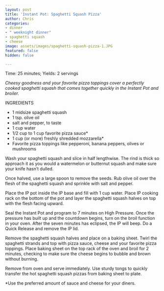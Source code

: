 ```yaml
---
layout: post
title: 'Instant Pot: Spaghetti Squash Pizza'
author: Chris
categories:
- dinner
- " weeknight dinner"
- spaghetti squash
- cheese
image: assets/images/spaghetti-squash-pizza-1.JPG
featured: false
hidden: false

---
```

Time: 25 minutes; Yields: 2 servings

_Cheesy goodness and your favorite pizza toppings cover a perfectly cooked spaghetti squash that comes together quickly in the Instant Pot and broiler._

INGREDIENTS

* 1 midsize spaghetti squash
* 1 tsp. olive oil
* salt and pepper, to taste
* 1 cup water
* 1/2 cup to 1 cup favorite pizza sauce*
* 1 cup (or more) freshly shredded mozzarella*
* Favorite pizza toppings like pepperoni, banana peppers, olives or mushrooms

Wash your spaghetti squash and slice in half lengthwise. The rind is thick so approach it as you would a watermelon or butternut squash and make sure your knife hasn’t dulled.

Once halved, use a large spoon to remove the seeds. Rub olive oil over the flesh of the spaghetti squash and sprinkle with salt and pepper.

Place the IP pot inside the IP base and fill with 1 cup water. Place IP cooking rack on the bottom of the pot and layer the spaghetti squash halves on top with the flesh facing upward.

Seal the Instant Pot and program to 7 minutes on High Pressure. Once the pressure has built up and the countdown begins, turn on the broil function in your oven. After the seven minutes has eclipsed, the IP will beep. Do a Quick Release and remove the IP lid. 

Remove the spaghetti squash halves and place on a baking sheet. Twirl the spaghetti strands and top with pizza sauce, cheese and your favorite pizza toppings. Place baking sheet on the top rack of the oven and broil for 2 minutes, checking to make sure the cheese begins to bubble and brown without burning. 

Remove from oven and serve immediately. Use sturdy tongs to quickly transfer the hot spaghetti squash pizzas from baking sheet to plate. 

\*Use the preferred amount of sauce and cheese for your diners.